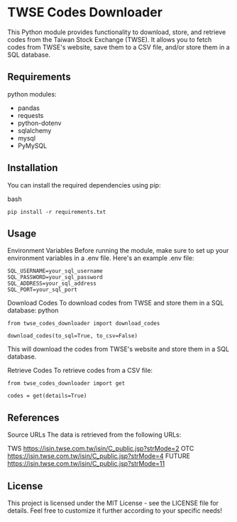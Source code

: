 # TWSE Codes Downloader

This Python module provides functionality to download, store, and retrieve codes from the Taiwan Stock Exchange (TWSE). It allows you to fetch codes from TWSE's website, save them to a CSV file, and/or store them in a SQL database.

## Requirements
python modules:
- pandas
- requests
- python-dotenv
- sqlalchemy
- mysql
- PyMySQL

## Installation

You can install the required dependencies using pip:

bash
```
pip install -r requirements.txt
```

## Usage


Environment Variables
Before running the module, make sure to set up your environment variables in a .env file. Here's an example .env file:
```
SQL_USERNAME=your_sql_username
SQL_PASSWORD=your_sql_password
SQL_ADDRESS=your_sql_address
SQL_PORT=your_sql_port
```


Download Codes
To download codes from TWSE and store them in a SQL database:
python
```
from twse_codes_downloader import download_codes

download_codes(to_sql=True, to_csv=False)
```
This will download the codes from TWSE's website and store them in a SQL database.


Retrieve Codes
To retrieve codes from a CSV file:
```
from twse_codes_downloader import get

codes = get(details=True)
```

## References
Source URLs
The data is retrieved from the following URLs:

TWS https://isin.twse.com.tw/isin/C_public.jsp?strMode=2
OTC https://isin.twse.com.tw/isin/C_public.jsp?strMode=4
FUTURE https://isin.twse.com.tw/isin/C_public.jsp?strMode=11

## License
This project is licensed under the MIT License - see the LICENSE file for details.
Feel free to customize it further according to your specific needs!